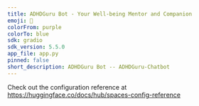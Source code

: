 ```yaml
---
title: ADHDGuru Bot - Your Well-being Mentor and Companion
emoji: 🏢
colorFrom: purple
colorTo: blue
sdk: gradio
sdk_version: 5.5.0
app_file: app.py
pinned: false
short_description: ADHDGuru Bot -- ADHDGuru-Chatbot
---
```


Check out the configuration reference at https://huggingface.co/docs/hub/spaces-config-reference
